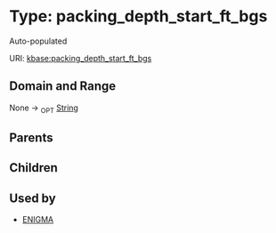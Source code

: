 
# Type: packing_depth_start_ft_bgs


Auto-populated

URI: [kbase:packing_depth_start_ft_bgs](http://kbase.us/packing_depth_start_ft_bgs)


## Domain and Range

None ->  <sub>OPT</sub> [String](types/String.md)

## Parents


## Children


## Used by

 * [ENIGMA](ENIGMA.md)
